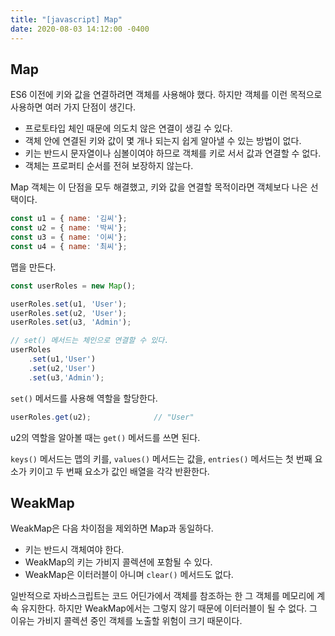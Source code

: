 ```yaml
---
title: "[javascript] Map"
date: 2020-08-03 14:12:00 -0400
---
```


## Map

ES6 이전에 키와 값을 연결하려면 객체를 사용해야 했다. 하지만 객체를 이런 목적으로 사용하면 여러 가지 단점이 생긴다.
* 프로토타입 체인 때문에 의도치 않은 연결이 생길 수 있다.
* 객체 안에 연결된 키와 값이 몇 개나 되는지 쉽게 알아낼 수 있는 방법이 없다.
* 키는 반드시 문자열이나 심볼이여야 하므로 객체를 키로 서서 값과 연결할 수 없다.
* 객체는 프로퍼티 순서를 전혀 보장하지 않는다.
  
Map 객체는 이 단점을 모두 해결했고, 키와 값을 연결할 목적이라면 객체보다 나은 선택이다.

```javascript
const u1 = { name: '김씨'};
const u2 = { name: '박씨'};
const u3 = { name: '이씨'};
const u4 = { name: '최씨'};
```

맵을 만든다.

```javascript
const userRoles = new Map();
```

```javascript
userRoles.set(u1, 'User');
userRoles.set(u2, 'User');
userRoles.set(u3, 'Admin');

// set() 메서드는 체인으로 연결할 수 있다.
userRoles
    .set(u1,'User')
    .set(u2,'User')
    .set(u3,'Admin');
```

`set()` 메서드를 사용해 역할을 할당한다.

```javascript
userRoles.get(u2);              // "User"
```

u2의 역할을 알아볼 때는 `get()` 메서드를 쓰면 된다.

`keys()` 메서드는 맵의 키를, `values()` 메서드는 값을, `entries()` 메서드는 첫 번째 요소가 키이고 두 번째 요소가 값인 배열을 각각 반환한다.

## WeakMap

WeakMap은 다음 차이점을 제외하면 Map과 동일하다.
* 키는 반드시 객체여야 한다.
* WeakMap의 키는 가비지 콜렉션에 포함될 수 있다.
* WeakMap은 이터러블이 아니며 `clear()` 메서드도 없다.

일반적으로 자바스크립트는 코드 어딘가에서 객체를 참조하는 한 그 객체를 메모리에 계속 유지한다. 하지만 WeakMap에서는 그렇지 않기 때문에 이터러블이 될 수 없다. 그 이유는 가비지 콜렉션 중인 객체를 노출할 위험이 크기 때문이다.